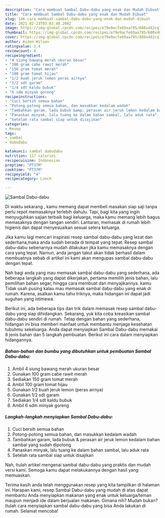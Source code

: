 ```yaml
---
description: "Cara membuat Sambal Dabu-dabu yang enak dan Mudah Dibuat"
title: "Cara membuat Sambal Dabu-dabu yang enak dan Mudah Dibuat"
slug: 146-cara-membuat-sambal-dabu-dabu-yang-enak-dan-mudah-dibuat
date: 2021-02-23T03:03:40.208Z
image: https://img-global.cpcdn.com/recipes/e79e9acfe69aa795/680x482cq70/sambal-dabu-dabu-foto-resep-utama.jpg
thumbnail: https://img-global.cpcdn.com/recipes/e79e9acfe69aa795/680x482cq70/sambal-dabu-dabu-foto-resep-utama.jpg
cover: https://img-global.cpcdn.com/recipes/e79e9acfe69aa795/680x482cq70/sambal-dabu-dabu-foto-resep-utama.jpg
author: Aiden Wilson
ratingvalue: 3.4
reviewcount: 4
recipeingredient:
- "4 siung bawang merah ukuran besar"
- "100 gram cabe rawit merah"
- "150 gram tomat merah"
- "100 gram tomat hijau"
- "1/2 buah jeruk lemon peras airnya"
- "1/2 sdt garam"
- "1/4 sdt kaldu bubuk"
- "6 sdm minyak goreng"
recipeinstructions:
- "Cuci bersih semua bahan"
- "Potong-potong semua bahan, dan masukkan kedalam wadah"
- "Tambahkan garam, lada bubuk &amp; perasan air jeruk lemon kedalam bahan sambal yang sudah dipotong"
- "Panaskan minyak, lalu tuang ke dalam bahan sambal, lalu aduk rata"
- "Setelah rata sambal siap untuk disajikan"
categories:
- Resep
tags:
- sambal
- dabudabu

katakunci: sambal dabudabu 
nutrition: 117 calories
recipecuisine: Indonesian
preptime: "PT37M"
cooktime: "PT37M"
recipeyield: "4"
recipecategory: Lunch

---
```



![Sambal Dabu-dabu](https://img-global.cpcdn.com/recipes/e79e9acfe69aa795/680x482cq70/sambal-dabu-dabu-foto-resep-utama.jpg)

Di waktu  sekarang , kamu memang dapat membeli masakan siap saji tanpa perlu repot memasaknya terlebih dahulu. Tapi, bagi kita yang ingin menyuguhkan sajian terbaik bagi keluarga, maka kamu memang lebih bagus memasaknya dengan tangan sendiri. Lantaran, memasak di rumah lebih higienis dan dapat menyesuaikan sesuai selera keluarga.

Jika kamu lagi mencari inspirasi resep sambal dabu-dabu yang lezat dan sederhana,maka anda sudah berada di tempat yang tepat. Resep sambal dabu-dabu  sebenarnya mudah dilakukan jika kamu memasaknya dengan cara yang tepat. Namun, anda jangan takut akan tidak berhasil dalam membuatnya 
sebab di artikel ini kami akan mengupas sambal dabu-dabu dengan tepat.  



Nah bagi anda yang mau memasak sambal dabu-dabu yang sederhana, ada beberapa langkah yang dapat dikerjakan, pertama memilih jenis bahan, lalu pemilihan bahan segar, hingga cara membuat dan menyajikannya. kamu Tidak usah pusing kalau mau memasak sambal dabu-dabu yang enak di rumah. Karena, asalkan kamu  tahu triknya, maka hidangan ini dapat jadi suguhan yang istimewa.

Berikut ini, ada beberapa tips dan trik dalam memasak resep sambal dabu-dabu yang siap dihidangkan. Sekarang, yuk kita coba kreasikan sambal dabu-dabu sendiri di rumah. Tetap dengan bahan yang sederhana, hidangan ini bisa memberi manfaat untuk membantu menjaga kesehatan tubuhmu sekeluarga. Anda dapat menyiapkan Sambal Dabu-dabu memakai 8 jenis bahan dan 5 langkah pembuatan. Berikut ini cara dalam menyiapkan hidangannya.

<!--inarticleads1-->

##### Bahan-bahan dan bumbu yang dibutuhkan untuk pembuatan Sambal Dabu-dabu:

1. Ambil 4 siung bawang merah ukuran besar
1. Gunakan 100 gram cabe rawit merah
1. Sediakan 150 gram tomat merah
1. Ambil 100 gram tomat hijau
1. Gunakan 1/2 buah jeruk lemon (peras airnya)
1. Gunakan 1/2 sdt garam
1. Sediakan 1/4 sdt kaldu bubuk
1. Ambil 6 sdm minyak goreng




<!--inarticleads2-->

##### Langkah-langkah menyiapkan Sambal Dabu-dabu:

1. Cuci bersih semua bahan
1. Potong-potong semua bahan, dan masukkan kedalam wadah
1. Tambahkan garam, lada bubuk &amp; perasan air jeruk lemon kedalam bahan sambal yang sudah dipotong
1. Panaskan minyak, lalu tuang ke dalam bahan sambal, lalu aduk rata
1. Setelah rata sambal siap untuk disajikan




Nah, itulah artikel mengenai  sambal dabu-dabu  yang praktis dan mudah versi kami. Semoga kamu dapat melakukannya dengan hasil yang memuaskan. 

Terima kasih anda telah menggunakan resep yang kita tampilkan di halaman ini. Harapan kami, resep  Sambal Dabu-dabu yang mudah di atas dapat membantu Anda menyiapkan makanan yang enak untuk keluarga/teman maupun menjadi ide dalam berjualan makanan. Gimana nih? Mudah bukan? Itulah cara menyiapkan sambal dabu-dabu yang bisa Anda lakukan di rumah. Selamat mencoba!

